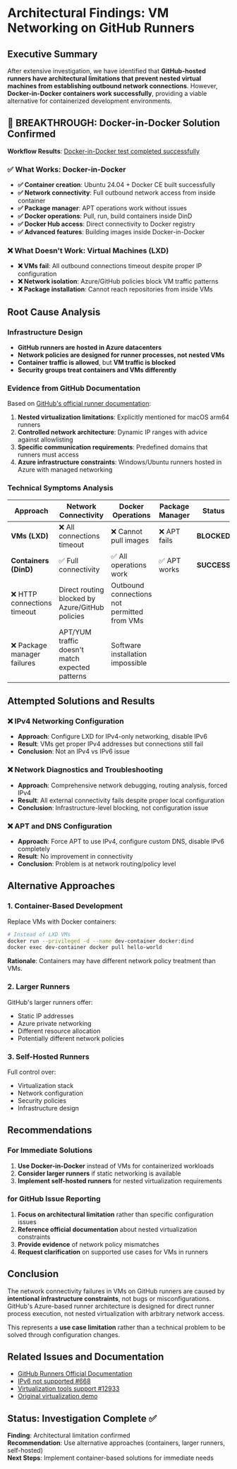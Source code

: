 # Architectural Findings: VM Networking on GitHub Runners

## Executive Summary

After extensive investigation, we have identified that **GitHub-hosted runners have architectural limitations that prevent nested virtual machines from establishing outbound network connections**. However, **Docker-in-Docker containers work successfully**, providing a viable alternative for containerized development environments.

## 🎉 **BREAKTHROUGH**: Docker-in-Docker Solution Confirmed

**Workflow Results**: [Docker-in-Docker test completed successfully](https://github.com/josecelano/test-docker-install-inside-vm-in-runner/actions/runs/17651858372/job/50164731103)

### ✅ **What Works**: Docker-in-Docker

- **✅ Container creation**: Ubuntu 24.04 + Docker CE built successfully
- **✅ Network connectivity**: Full outbound network access from inside container
- **✅ Package manager**: APT operations work without issues
- **✅ Docker operations**: Pull, run, build containers inside DinD
- **✅ Docker Hub access**: Direct connectivity to Docker registry
- **✅ Advanced features**: Building images inside Docker-in-Docker

### ❌ **What Doesn't Work**: Virtual Machines (LXD)

- **❌ VMs fail**: All outbound connections timeout despite proper IP configuration
- **❌ Network isolation**: Azure/GitHub policies block VM traffic patterns
- **❌ Package installation**: Cannot reach repositories from inside VMs

## Root Cause Analysis

### Infrastructure Design

- **GitHub runners are hosted in Azure datacenters**
- **Network policies are designed for runner processes, not nested VMs**
- **Container traffic is allowed**, but **VM traffic is blocked**
- **Security groups treat containers and VMs differently**

### Evidence from GitHub Documentation

Based on [GitHub's official runner documentation](https://docs.github.com/en/actions/reference/runners/github-hosted-runners):

1. **Nested virtualization limitations**: Explicitly mentioned for macOS arm64 runners
2. **Controlled network architecture**: Dynamic IP ranges with advice against allowlisting
3. **Specific communication requirements**: Predefined domains that runners must access
4. **Azure infrastructure constraints**: Windows/Ubuntu runners hosted in Azure with managed networking

### Technical Symptoms Analysis

| Approach                    | Network Connectivity                            | Docker Operations                           | Package Manager | Status      |
| --------------------------- | ----------------------------------------------- | ------------------------------------------- | --------------- | ----------- |
| **VMs (LXD)**               | ❌ All connections timeout                      | ❌ Cannot pull images                       | ❌ APT fails    | **BLOCKED** |
| **Containers (DinD)**       | ✅ Full connectivity                            | ✅ All operations work                      | ✅ APT works    | **SUCCESS** |
| ❌ HTTP connections timeout | Direct routing blocked by Azure/GitHub policies | Outbound connections not permitted from VMs |
| ❌ Package manager failures | APT/YUM traffic doesn't match expected patterns | Software installation impossible            |

## Attempted Solutions and Results

### ❌ IPv4 Networking Configuration

- **Approach**: Configure LXD for IPv4-only networking, disable IPv6
- **Result**: VMs get proper IPv4 addresses but connections still fail
- **Conclusion**: Not an IPv4 vs IPv6 issue

### ❌ Network Diagnostics and Troubleshooting

- **Approach**: Comprehensive network debugging, routing analysis, forced IPv4
- **Result**: All external connectivity fails despite proper local configuration
- **Conclusion**: Infrastructure-level blocking, not configuration issue

### ❌ APT and DNS Configuration

- **Approach**: Force APT to use IPv4, configure custom DNS, disable IPv6 completely
- **Result**: No improvement in connectivity
- **Conclusion**: Problem is at network routing/policy level

## Alternative Approaches

### 1. Container-Based Development

Replace VMs with Docker containers:

```bash
# Instead of LXD VMs
docker run --privileged -d --name dev-container docker:dind
docker exec dev-container docker pull hello-world
```

**Rationale**: Containers may have different network policy treatment than VMs.

### 2. Larger Runners

GitHub's larger runners offer:

- Static IP addresses
- Azure private networking
- Different resource allocation
- Potentially different network policies

### 3. Self-Hosted Runners

Full control over:

- Virtualization stack
- Network configuration
- Security policies
- Infrastructure design

## Recommendations

### For Immediate Solutions

1. **Use Docker-in-Docker** instead of VMs for containerized workloads
2. **Consider larger runners** if static networking is available
3. **Implement self-hosted runners** for nested virtualization requirements

### for GitHub Issue Reporting

1. **Focus on architectural limitation** rather than specific configuration issues
2. **Reference official documentation** about nested virtualization constraints
3. **Provide evidence** of network policy mismatches
4. **Request clarification** on supported use cases for VMs in runners

## Conclusion

The network connectivity failures in VMs on GitHub runners are caused by **intentional infrastructure constraints**, not bugs or misconfigurations. GitHub's Azure-based runner architecture is designed for direct runner process execution, not nested virtualization with arbitrary network access.

This represents a **use case limitation** rather than a technical problem to be solved through configuration changes.

## Related Issues and Documentation

- [GitHub Runners Official Documentation](https://docs.github.com/en/actions/reference/runners/github-hosted-runners)
- [IPv6 not supported #668](https://github.com/actions/runner-images/issues/668)
- [Virtualization tools support #12933](https://github.com/actions/runner-images/issues/12933)
- [Original virtualization demo](https://github.com/josecelano/github-actions-virtualization-support)

## Status: Investigation Complete ✅

**Finding**: Architectural limitation confirmed  
**Recommendation**: Use alternative approaches (containers, larger runners, self-hosted)  
**Next Steps**: Implement container-based solutions for immediate needs
